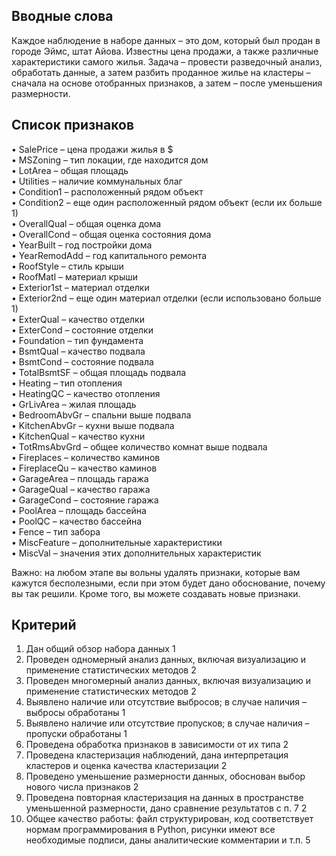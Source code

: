 ## Вводные слова
Каждое наблюдение в наборе данных – это дом, который был продан в городе Эймс, штат Айова. Известны цена продажи, а также различные характеристики самого жилья. Задача – провести разведочный анализ, обработать данные, а затем разбить проданное жилье на кластеры – сначала на основе отобранных признаков, а затем – после уменьшения размерности.

## Список признаков
•	SalePrice – цена продажи жилья в $  
•	MSZoning – тип локации, где находится дом  
•	LotArea – общая площадь  
•	Utilities – наличие коммунальных благ  
•	Condition1 – расположенный рядом объект  
•	Condition2 – еще один расположенный рядом объект (если их больше 1)  
•	OverallQual – общая оценка дома  
•	OverallCond – общая оценка состояния дома  
•	YearBuilt – год постройки дома  
•	YearRemodAdd – год капитального ремонта  
•	RoofStyle – стиль крыши  
•	RoofMatl – материал крыши  
•	Exterior1st – материал отделки  
•	Exterior2nd – еще один материал отделки (если использовано больше 1)  
•	ExterQual – качество отделки  
•	ExterCond – состояние отделки  
•	Foundation – тип фундамента  
•	BsmtQual – качество подвала  
•	BsmtCond – состояние подвала  
•	TotalBsmtSF – общая площадь подвала  
•	Heating – тип отопления  
•	HeatingQC – качество отопления  
•	GrLivArea – жилая площадь  
•	BedroomAbvGr – спальни выше подвала  
•	KitchenAbvGr – кухни выше подвала  
•	KitchenQual – качество кухни  
•	TotRmsAbvGrd – общее количество комнат выше подвала  
•	Fireplaces – количество каминов  
•	FireplaceQu – качество каминов  
•	GarageArea – площадь гаража  
•	GarageQual – качество гаража  
•	GarageCond – состояние гаража  
•	PoolArea – площадь бассейна  
•	PoolQC – качество бассейна  
•	Fence – тип забора  
•	MiscFeature – дополнительные характеристики  
•	MiscVal – значения этих дополнительных характеристик  

Важно: на любом этапе вы вольны удалять признаки, которые вам кажутся бесполезными, если при этом будет дано обоснование, почему вы так решили. Кроме того, вы можете создавать новые признаки.

## Критерий	
1.	Дан общий обзор набора данных	1  
2.	Проведен одномерный анализ данных, включая визуализацию и применение статистических методов	2  
3.	Проведен многомерный анализ данных, включая визуализацию и применение статистических методов	2  
4.	Выявлено наличие или отсутствие выбросов; в случае наличия – выбросы обработаны 	1  
5.	Выявлено наличие или отсутствие пропусков; в случае наличия – пропуски обработаны	1  
6.	Проведена обработка признаков в зависимости от их типа	2  
7.	Проведена кластеризация наблюдений, дана интерпретация кластеров и оценка качества кластеризации	2  
8.	Проведено уменьшение размерности данных, обоснован выбор нового числа признаков	2  
9.	Проведена повторная кластеризация на данных в пространстве уменьшенной размерности, дано сравнение результатов с п. 7	2  
10.	Общее качество работы: файл структурирован, код соответствует нормам программирования в Python, рисунки имеют все необходимые подписи, даны аналитические комментарии и т.п.	5  

